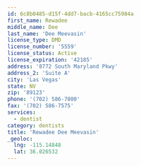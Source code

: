 ```yaml
---
id: 6c8b0485-d15f-4dd7-bacb-4165cc75984a
first_name: Rewadee
middle_name: Dee
last_name: 'Dee Meevasin'
license_type: DMD
license_number: '5559'
license_status: Active
license_expiration: '42185'
address: '8772 South Maryland Pkwy'
address_2: 'Suite A'
city: 'Las Vegas'
state: NV
zip: '89123'
phone: '(702) 586-7800'
fax: '(702) 586-7575'
services:
  - dentist
category: dentists
title: 'Rewadee Dee Meevasin'
_geoloc:
  lng: -115.14848
  lat: 36.026532
---
```

